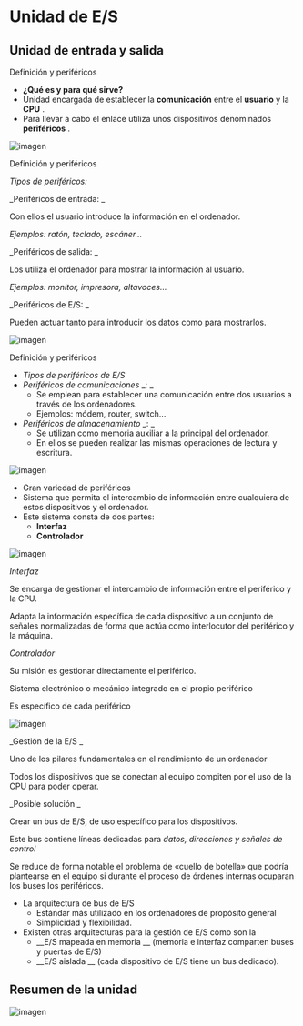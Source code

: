 # Unidad de E/S

## Unidad de entrada y salida

Definición y periféricos

* __¿Qué es y para qué sirve?__
* Unidad encargada de establecer la  __comunicación__  entre el  __usuario__  y la  __CPU__ \.
* Para llevar a cabo el enlace utiliza unos dispositivos denominados  __periféricos__ \.

![imagen](img/64_Unidad_de_entrada_y_salida0.png)

Definición y periféricos

_Tipos de periféricos:_

_Periféricos de entrada: _

Con ellos el usuario introduce la información en el ordenador\.

_Ejemplos: ratón, teclado, escáner\.\.\._

_Periféricos de salida: _

Los utiliza el ordenador para mostrar la información al usuario\.

_Ejemplos: monitor, impresora, altavoces\.\.\._

_Periféricos de E/S: _

Pueden actuar tanto para introducir los datos como para mostrarlos\.

![imagen](img/64_Unidad_de_entrada_y_salida1.png)

Definición y periféricos

* _Tipos de periféricos de E/S_
* _Periféricos de comunicaciones_  _: _
  * Se emplean para establecer una comunicación entre dos usuarios a través de los ordenadores\.
  * Ejemplos: módem, router, switch\.\.\.
* _Periféricos de almacenamiento_  _: _
  * Se utilizan como memoria auxiliar a la principal del ordenador\.
  * En ellos se pueden realizar las mismas operaciones de lectura y escritura\.

![imagen](img/64_Unidad_de_entrada_y_salida2.png)

* Gran variedad de periféricos
* Sistema que permita el intercambio de información entre cualquiera de estos dispositivos y el ordenador\.
* Este sistema consta de dos partes:
  * __Interfaz__
  * __Controlador__

![imagen](img/64_Unidad_de_entrada_y_salida3.png)

_Interfaz_

Se encarga de gestionar el intercambio de información entre el periférico y la CPU\.

Adapta la información específica de cada dispositivo a un conjunto de señales normalizadas de forma que actúa como interlocutor del periférico y la máquina\.

_Controlador_

Su misión es gestionar directamente el periférico\.

Sistema electrónico o mecánico integrado en el propio periférico

Es específico de cada periférico

![imagen](img/64_Unidad_de_entrada_y_salida4.png)

_Gestión de la E/S _

Uno de los pilares fundamentales en el rendimiento de un ordenador

Todos los dispositivos que se conectan al equipo compiten por el uso de la CPU para poder operar\.

_Posible solución _

Crear un bus de E/S, de uso específico para los dispositivos\.

Este bus contiene líneas dedicadas para  _datos, direcciones y señales de control_

Se reduce de forma notable el problema de «cuello de botella» que podría plantearse en el equipo si durante el proceso de órdenes internas ocuparan los buses los periféricos\.

* La arquitectura de bus de E/S
  * Estándar más utilizado en los ordenadores de propósito general
  * Simplicidad y flexibilidad\.
* Existen otras arquitecturas para la gestión de E/S como son la
  * __E/S mapeada en memoria __ \(memoria e interfaz comparten buses y puertas de E/S\)
  * __E/S aislada __ \(cada dispositivo de E/S tiene un bus dedicado\)\.

## Resumen de la unidad

![imagen](img/64_Unidad_de_entrada_y_salida5.png)

